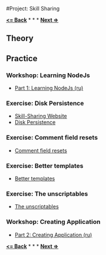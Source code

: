 #Project: Skill Sharing

**[<= Back](../../00-learn-nodejs-basic/learn-nodejs-basics.md)**		*	*	*	**[Next =>](../../04-code-organization.md)**

## Theory



## Practice


### Workshop: Learning NodeJs

* [Part 1: Learning NodeJs (ru)](https://learn.javascript.ru/screencast/nodejs)


### Exercise: Disk Persistence

* [Skill-Sharing Website](http://eloquentjavascript.net/21_skillsharing.html)
* [Disk Persistence](http://eloquentjavascript.net/21_skillsharing.html#h_QcUCZfnLE+)

### Exercise: Comment field resets

* [Comment field resets](http://eloquentjavascript.net/21_skillsharing.html#h_oMIXw3b5pk)

### Exercise: Better templates

* [Better templates](http://eloquentjavascript.net/21_skillsharing.html#h_mAO3w3FVBR)

### Exercise: The unscriptables

* [The unscriptables](http://eloquentjavascript.net/21_skillsharing.html#h_V+TcFyuz/v)

### Workshop: Creating Application

* [Part 2: Creating Application (ru)](https://learn.javascript.ru/screencast/nodejs)


**[<= Back](../../00-learn-nodejs-basic/learn-nodejs-basics.md)**		*	*	*	**[Next =>](../../04-code-organization.md)**

